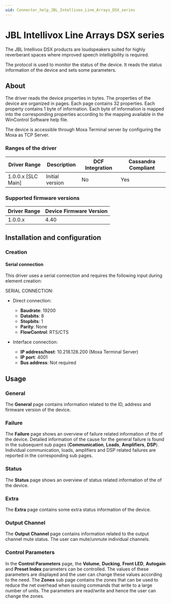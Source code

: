 ```yaml
---
uid: Connector_help_JBL_Intellivox_Line_Arrays_DSX_series
---
```


# JBL Intellivox Line Arrays DSX series

The JBL Intellivox DSX products are loudspeakers suited for highly reverberant spaces where improved speech intelligibility is required.

The protocol is used to monitor the status of the device. It reads the status information of the device and sets some parameters.

## About

The driver reads the device properties in bytes. The properties of the device are organized in pages. Each page contains 32 properties. Each property contains 1 byte of information. Each byte of information is mapped into the corresponding properties according to the mapping available in the WinControl Software help file.

The device is accessible through Moxa Terminal server by configuring the Moxa as TCP Server.

### Ranges of the driver

| **Driver Range**     | **Description** | **DCF Integration** | **Cassandra Compliant** |
|----------------------|-----------------|---------------------|-------------------------|
| 1.0.0.x \[SLC Main\] | Initial version | No                  | Yes                     |

### Supported firmware versions

| **Driver Range** | **Device Firmware Version** |
|------------------|-----------------------------|
| 1.0.0.x          | 4.40                        |

## Installation and configuration

### Creation

#### Serial connection

This driver uses a serial connection and requires the following input during element creation:

SERIAL CONNECTION:

- Direct connection:

  - **Baudrate**: 19200
  - **Databits**: 8
  - **Stopbits**: 1
  - **Parity**: None
  - **FlowControl**: RTS/CTS

- Interface connection:

  - **IP address/host**: 10.218.128.200 (Moxa Terminal Server)
  - **IP port**: 4001
  - **Bus address**: Not required

## Usage

### General

The **General** page contains information related to the ID, address and firmware version of the device.

### Failure

The **Failure** page shows an overview of failure related information of the of the device. Detailed information of the cause for the general failure is found in the subsequent sub pages (**Communication**, **Loads**, **Amplifiers**, **DSP**). Individual communication, loads, amplifiers and DSP related failures are reported in the corresponding sub pages.

### Status

The **Status** page shows an overview of status related information of the of the device.

### Extra

The **Extra** page contains some extra status information of the device.

### Output Channel

The **Output Channel** page contains information related to the output channel mute status. The user can mute/unmute individual channels.

### Control Parameters

In the **Control Parameters** page, the **Volume**, **Ducking**, **Front LED**, **Autogain** and **Preset Index** parameters can be controlled. The values of these parameters are displayed and the user can change these values according to the need. The **Zones** sub page contains the zones that can be used to reduce the net overhead when issuing commands that write to a large number of units. The parameters are read/write and hence the user can change the zones.
